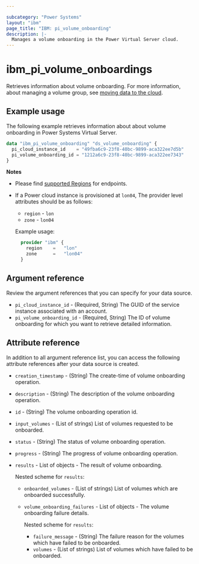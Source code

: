 ```yaml
---

subcategory: "Power Systems"
layout: "ibm"
page_title: "IBM: pi_volume_onboarding"
description: |-
  Manages a volume onboarding in the Power Virtual Server cloud.
---
```


# ibm_pi_volume_onboardings
Retrieves information about volume onboarding. For more information, about managing a volume group, see [moving data to the cloud](https://cloud.ibm.com/docs/power-iaas?topic=power-iaas-moving-data-to-the-cloud).

## Example usage
The following example retrieves information about about volume onboarding in Power Systems Virtual Server.

```terraform
data "ibm_pi_volume_onboarding" "ds_volume_onboarding" {
  pi_cloud_instance_id    = "49fba6c9-23f8-40bc-9899-aca322ee7d5b"
  pi_volume_onboarding_id = "1212a6c9-23f8-40bc-9899-aca322ee7343"
}
```
**Notes**
* Please find [supported Regions](https://cloud.ibm.com/apidocs/power-cloud#endpoint) for endpoints.
* If a Power cloud instance is provisioned at `lon04`, The provider level attributes should be as follows:
  * `region` - `lon`
  * `zone` - `lon04`
  
  Example usage:
  ```terraform
    provider "ibm" {
      region    =   "lon"
      zone      =   "lon04"
    }
  ```
  
## Argument reference
Review the argument references that you can specify for your data source. 

- `pi_cloud_instance_id` - (Required, String) The GUID of the service instance associated with an account.
- `pi_volume_onboarding_id` - (Required, String) The ID of volume onboarding for which you want to retrieve detailed information.

## Attribute reference
In addition to all argument reference list, you can access the following attribute references after your data source is created. 

- `creation_timestamp` - (String) The create-time of volume onboarding operation.
- `description` - (String) The description of the volume onboarding operation.
- `id` - (String) The volume onboarding operation id.
- `input_volumes` - (List of strings) List of volumes requested to be onboarded.
- `status` - (String) The status of volume onboarding operation.
- `progress` - (String) The progress of volume onboarding operation.
- `results` - List of objects - The result of volume onboarding.

  Nested scheme for `results`:
    - `onboarded_volumes` - (List of strings) List of volumes which are onboarded successfully.
    - `volume_onboarding_failures` - List of objects - The volume onboarding failure details.

      Nested scheme for `results`:
      - `failure_message` - (String) The failure reason for the volumes which have failed to be onboarded.
      - `volumes` - (List of strings) List of volumes which have failed to be onboarded.